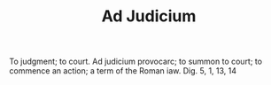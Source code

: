 ---
title: Ad Judicium
letter: A
permalink: "/definitions/ad-judicium.html"
body: To judgment; to court. Ad judicium provocarc; to summon to court; to commence
  an action; a term of the Roman iaw. Dig. 5, 1, 13, 14
published_at: '2018-07-07'
layout: post
---